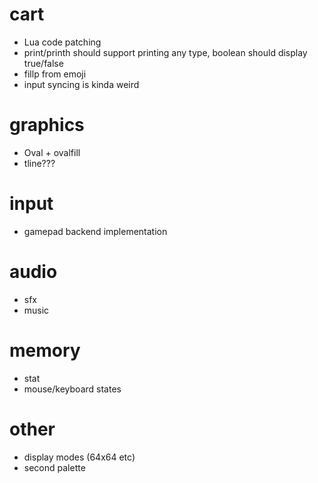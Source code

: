 # cart

* Lua code patching
* print/printh should support printing any type, boolean should display true/false
* fillp from emoji
* input syncing is kinda weird

# graphics

* Oval + ovalfill
* tline???

# input

* gamepad backend implementation

# audio

* sfx
* music

# memory

* stat
* mouse/keyboard states

# other

* display modes (64x64 etc)
* second palette